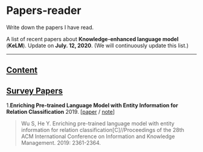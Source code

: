 # Papers-reader
Write down the papers I have read.

A list of recent papers about **Knowledge-enhanced language model** (**KeLM**).
Update on **July. 12, 2020**.
(We will continuously update this list.)

-------
## [Content](#content)

## [Survey Papers](#content)
1.**Enriching Pre-trained Language Model with Entity Information for Relation Classification** 2019. [[paper](https://arxiv.org/abs/1904.01172) / [note](https://blog.csdn.net/qq_36426650/article/details/96629835)]
>Wu S, He Y. Enriching pre-trained language model with entity information for relation classification[C]//Proceedings of the 28th ACM International Conference on Information and Knowledge Management. 2019: 2361-2364.
